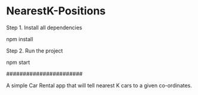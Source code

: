 # NearestK-Positions

Step 1. Install all dependencies

npm install

Step 2. Run the project

npm start

#######################

A simple Car Rental app that will tell nearest K cars to a given co-ordinates.
